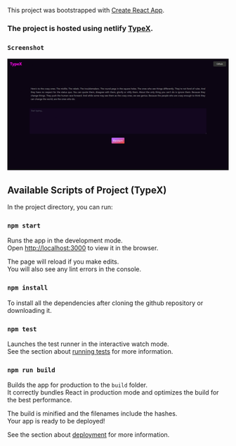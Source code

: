 This project was bootstrapped with [Create React App](https://github.com/facebook/create-react-app).


### The project is hosted using netlify [TypeX](https://typex.netlify.app/).

### `Screenshot`

![Screenshot](https://github.com/unlikelycreator/React-typing-test-game/blob/main/build/TypeX.png)

## Available Scripts of Project (TypeX)

In the project directory, you can run:

### `npm start`

Runs the app in the development mode.<br>
Open [http://localhost:3000](http://localhost:3000) to view it in the browser.

The page will reload if you make edits.<br>
You will also see any lint errors in the console.

### `npm install`

To install all the dependencies after cloning the github repository or downloading it.


### `npm test`

Launches the test runner in the interactive watch mode.<br>
See the section about [running tests](https://facebook.github.io/create-react-app/docs/running-tests) for more information.

### `npm run build`

Builds the app for production to the `build` folder.<br>
It correctly bundles React in production mode and optimizes the build for the best performance.

The build is minified and the filenames include the hashes.<br>
Your app is ready to be deployed!

See the section about [deployment](https://facebook.github.io/create-react-app/docs/deployment) for more information.

